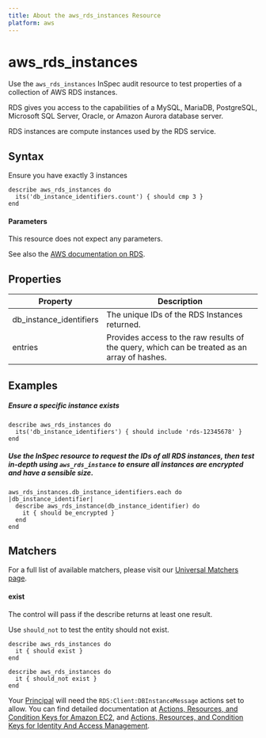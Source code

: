 ```yaml
---
title: About the aws_rds_instances Resource
platform: aws
---
```


# aws\_rds\_instances

Use the `aws_rds_instances` InSpec audit resource to test properties of a collection of AWS RDS instances.

RDS gives you access to the capabilities of a MySQL, MariaDB, PostgreSQL, Microsoft SQL Server, Oracle, or Amazon Aurora database server.

RDS instances are compute instances used by the RDS service.

## Syntax

 Ensure you have exactly 3 instances

    describe aws_rds_instances do
      its('db_instance_identifiers.count') { should cmp 3 }
    end
    
#### Parameters

This resource does not expect any parameters.

See also the [AWS documentation on RDS](https://docs.aws.amazon.com/rds/?id=docs_gateway).

## Properties

|Property                     | Description|
| ---                         | --- |
|db\_instance\_identifiers    | The unique IDs of the RDS Instances returned. |
|entries                      | Provides access to the raw results of the query, which can be treated as an array of hashes. |
   
## Examples

##### Ensure a specific instance exists
    describe aws_rds_instances do
      its('db_instance_identifiers') { should include 'rds-12345678' }
    end

##### Use the InSpec resource to request the IDs of all RDS instances, then test in-depth using `aws_rds_instance` to ensure all instances are encrypted and have a sensible size.
    aws_rds_instances.db_instance_identifiers.each do |db_instance_identifier|
      describe aws_rds_instance(db_instance_identifier) do
        it { should be_encrypted }
      end
    end

## Matchers

For a full list of available matchers, please visit our [Universal Matchers page](https://www.inspec.io/docs/reference/matchers/). 

#### exist

The control will pass if the describe returns at least one result.

Use `should_not` to test the entity should not exist.

    describe aws_rds_instances do
      it { should exist }
    end
      
    describe aws_rds_instances do
      it { should_not exist }
    end

Your [Principal](https://docs.aws.amazon.com/IAM/latest/UserGuide/intro-structure.html#intro-structure-principal) will need the `RDS:Client:DBInstanceMessage` actions set to allow.
You can find detailed documentation at [Actions, Resources, and Condition Keys for Amazon EC2](https://docs.aws.amazon.com/IAM/latest/UserGuide/list_amazonec2.html), and [Actions, Resources, and Condition Keys for Identity And Access Management](https://docs.aws.amazon.com/IAM/latest/UserGuide/list_identityandaccessmanagement.html).
